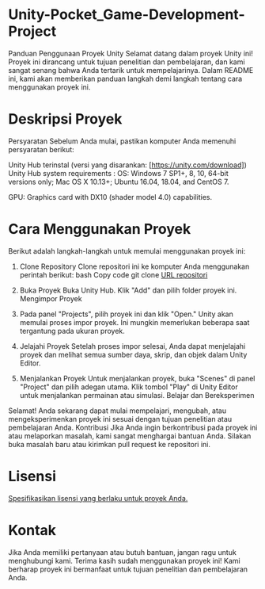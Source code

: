 # Unity-Pocket_Game-Development-Project

Panduan Penggunaan Proyek Unity
Selamat datang dalam proyek Unity ini! Proyek ini dirancang untuk tujuan penelitian dan pembelajaran, dan kami sangat senang bahwa Anda tertarik untuk mempelajarinya. Dalam README ini, kami akan memberikan panduan langkah demi langkah tentang cara menggunakan proyek ini.

# Deskripsi Proyek

Persyaratan
Sebelum Anda mulai, pastikan komputer Anda memenuhi persyaratan berikut:

Unity Hub terinstal (versi yang disarankan: [https://unity.com/download])
Unity Hub system requirements :
OS: 
Windows 7 SP1+, 8, 10, 64-bit versions only; Mac OS X 10.13+; Ubuntu 16.04, 18.04, and CentOS 7.

GPU: 
Graphics card with DX10 (shader model 4.0) capabilities.

# Cara Menggunakan Proyek
Berikut adalah langkah-langkah untuk memulai menggunakan proyek ini:

1. Clone Repository
Clone repositori ini ke komputer Anda menggunakan perintah berikut:
bash
Copy code
git clone [URL repositori](https://github.com/arashiyans/Unity-Pocket_Game-Development-Project.git)

2. Buka Proyek
Buka Unity Hub.
Klik "Add" dan pilih folder proyek ini.
Mengimpor Proyek

3. Pada panel "Projects", pilih proyek ini dan klik "Open."
Unity akan memulai proses impor proyek. Ini mungkin memerlukan beberapa saat tergantung pada ukuran proyek.

4. Jelajahi Proyek
Setelah proses impor selesai, Anda dapat menjelajahi proyek dan melihat semua sumber daya, skrip, dan objek dalam Unity Editor.

5. Menjalankan Proyek
Untuk menjalankan proyek, buka "Scenes" di panel "Project" dan pilih adegan utama.
Klik tombol "Play" di Unity Editor untuk menjalankan permainan atau simulasi.
Belajar dan Bereksperimen

Selamat! Anda sekarang dapat mulai mempelajari, mengubah, atau mengeksperimenkan proyek ini sesuai dengan tujuan penelitian atau pembelajaran Anda.
Kontribusi
Jika Anda ingin berkontribusi pada proyek ini atau melaporkan masalah, kami sangat menghargai bantuan Anda. Silakan buka masalah baru atau kirimkan pull request ke repositori ini.

# Lisensi
[Spesifikasikan lisensi yang berlaku untuk proyek Anda.](https://docs.github.com/en/repositories/managing-your-repositorys-settings-and-features/customizing-your-repository/licensing-a-repository)

# Kontak
Jika Anda memiliki pertanyaan atau butuh bantuan, jangan ragu untuk menghubungi kami.
Terima kasih sudah menggunakan proyek ini! Kami berharap proyek ini bermanfaat untuk tujuan penelitian dan pembelajaran Anda.
